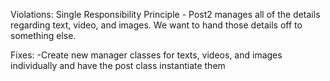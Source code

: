 Violations:
Single Responsibility Principle - Post2 manages all of the details regarding text, video, and images. We want to hand those details off to something else.

Fixes:
-Create new manager classes for texts, videos, and images individually and have the post class instantiate them

